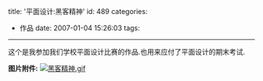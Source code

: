 title: '平面设计:黑客精神'
id: 489
categories:
  - 作品
date: 2007-01-04 15:26:03
tags:
---

这个是我参加我们学校平面设计比赛的作品.也用来应付了平面设计的期末考试.

**图片附件:**
[![黑客精神.gif](http://www.foolbird.net/wp-content/uploads/2007/01/125_黑客精神.thumbnail.gif)](http://www.foolbird.net/489.html/黑客精$1.gif "黑客精神.gif")